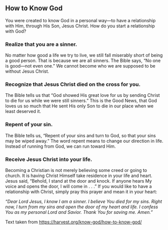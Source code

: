 ## How to Know God
You were created to know God in a personal way—to have a relationship with Him, through His Son, Jesus Christ. How do you start a relationship with God?

### Realize that you are a sinner.
No matter how good a life we try to live, we still fall miserably short of being a good person. That is because we are all sinners. The Bible says, “No one is good—not even one.” We cannot become who we are supposed to be without Jesus Christ.

### Recognize that Jesus Christ died on the cross for you.
The Bible tells us that “God showed His great love for us by sending Christ to die for us while we were still sinners.” This is the Good News, that God loves us so much that He sent His only Son to die in our place when we least deserved it.

### Repent of your sin.
The Bible tells us, “Repent of your sins and turn to God, so that your sins may be wiped away.” The word repent means to change our direction in life. Instead of running from God, we can run toward Him.

### Receive Jesus Christ into your life.
Becoming a Christian is not merely believing some creed or going to church. It is having Christ Himself take residence in your life and heart. Jesus said, “Behold, I stand at the door and knock. If anyone hears My voice and opens the door, I will come in . . .” If you would like to have a relationship with Christ, simply pray this prayer and mean it in your heart:

*“Dear Lord Jesus, I know I am a sinner. I believe You died for my sins. Right now, I turn from my sins and open the door of my heart and life. I confess You as my personal Lord and Savior. Thank You for saving me. Amen.”*

Text taken from https://harvest.org/know-god/how-to-know-god/
